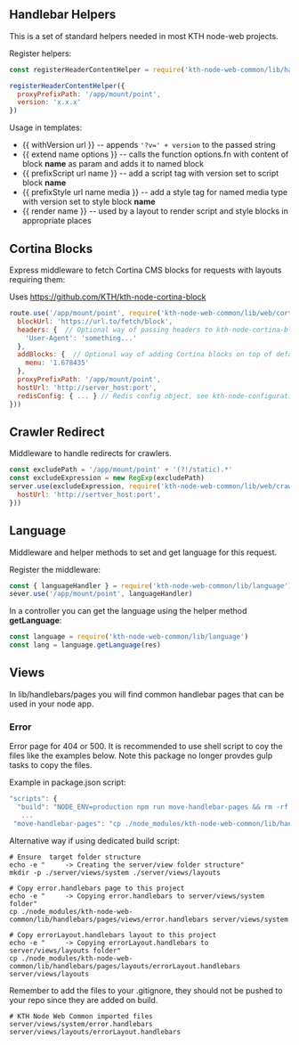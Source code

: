 ## Handlebar Helpers

This is a set of standard helpers needed in most KTH node-web projects.

Register helpers:

```JavaScript
const registerHeaderContentHelper = require('kth-node-web-common/lib/handlebars/helpers/headerContent')

registerHeaderContentHelper({
  proxyPrefixPath: '/app/mount/point',
  version: 'x.x.x'
})
```

Usage in templates:

- {{ withVersion url }} -- appends `'?v=' + version` to the passed string
- {{ extend name options }} -- calls the function options.fn with content of block **name** as param and adds it to named block
- {{ prefixScript url name }} -- add a script tag with version set to script block **name**
- {{ prefixStyle url name media }} -- add a style tag for named media type with version set to style block **name**
- {{ render name }} -- used by a layout to render script and style blocks in appropriate places

## Cortina Blocks

Express middleware to fetch Cortina CMS blocks for requests with layouts requiring them:

Uses https://github.com/KTH/kth-node-cortina-block

```JavaScript
route.use('/app/mount/point', require('kth-node-web-common/lib/web/cortina')({
  blockUrl: 'https://url.to/fetch/block',
  headers: {  // Optional way of passing headers to kth-node-cortina-block request
    'User-Agent': 'something...'
  },
  addBlocks: {  // Optional way of adding Cortina blocks on top of defaults
    menu: '1.678435'
  },
  proxyPrefixPath: '/app/mount/point',
  hostUrl: 'http://server_host:port',
  redisConfig: { ... } // Redis config object, see kth-node-configuration
}))
```

## Crawler Redirect

Middleware to handle redirects for crawlers.

```JavaScript
const excludePath = '/app/mount/point' + '(?!/static).*'
const excludeExpression = new RegExp(excludePath)
server.use(excludeExpression, require('kth-node-web-common/lib/web/crawlerRedirect')({
  hostUrl: 'http://sertver_host:port',
}))
```

## Language

Middleware and helper methods to set and get language for this request.

Register the middleware:

```JavaScript
const { languageHandler } = require('kth-node-web-common/lib/language')
sever.use('/app/mount/point', languageHandler)
```

In a controller you can get the language using the helper method **getLanguage**:

```JavaScript
const language = require('kth-node-web-common/lib/language')
const lang = language.getLanguage(res)

```

## Views

In lib/handlebars/pages you will find common handlebar pages that can be used in your node app.

### Error

Error page for 404 or 500. It is recommended to use shell script to coy the files like the examples below.
Note this package no longer provdes gulp tasks to copy the files.

Example in package.json script:

```JavaScript
"scripts": {
  "build": "NODE_ENV=production npm run move-handlebar-pages && rm -rf dist && npm run app && npm run vendor",
   ...
 "move-handlebar-pages": "cp ./node_modules/kth-node-web-common/lib/handlebars/pages/views/error.handlebars ./server/views/system/error.handlebars && cp ./node_modules/kth-node-web-common/lib/handlebars/pages/layouts/errorLayout.handlebars ./server/views/layouts/errorLayout.handlebars"
```

Alternative way if using dedicated build script:

```
# Ensure  target folder structure
echo -e "     -> Creating the server/view folder structure"
mkdir -p ./server/views/system ./server/views/layouts

# Copy error.handlebars page to this project
echo -e "     -> Copying error.handlebars to server/views/system folder"
cp ./node_modules/kth-node-web-common/lib/handlebars/pages/views/error.handlebars server/views/system

# Copy errorLayout.handlebars layout to this project
echo -e "     -> Copying errorLayout.handlebars to server/views/layouts folder"
cp ./node_modules/kth-node-web-common/lib/handlebars/pages/layouts/errorLayout.handlebars server/views/layouts

```

Remember to add the files to your .gitignore, they should not be pushed to your repo since they are added on build.

```
# KTH Node Web Common imported files
server/views/system/error.handlebars
server/views/layouts/errorLayout.handlebars
```
